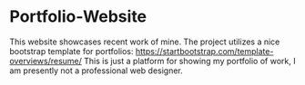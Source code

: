 # Portfolio-Website


This website showcases recent work of mine. The project utilizes a nice bootstrap template for portfolios: https://startbootstrap.com/template-overviews/resume/
This is just a platform for showing my portfolio of work, I am presently not a professional web designer. 